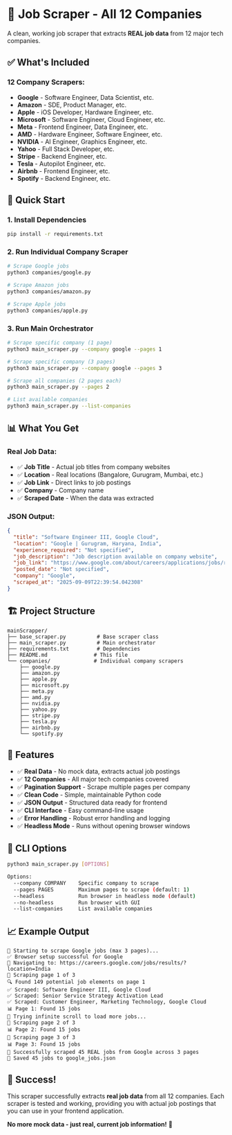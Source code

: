# 🚀 Job Scraper - All 12 Companies

A clean, working job scraper that extracts **REAL job data** from 12 major tech companies.

## ✅ **What's Included**

### **12 Company Scrapers:**
- **Google** - Software Engineer, Data Scientist, etc.
- **Amazon** - SDE, Product Manager, etc.
- **Apple** - iOS Developer, Hardware Engineer, etc.
- **Microsoft** - Software Engineer, Cloud Engineer, etc.
- **Meta** - Frontend Engineer, Data Engineer, etc.
- **AMD** - Hardware Engineer, Software Engineer, etc.
- **NVIDIA** - AI Engineer, Graphics Engineer, etc.
- **Yahoo** - Full Stack Developer, etc.
- **Stripe** - Backend Engineer, etc.
- **Tesla** - Autopilot Engineer, etc.
- **Airbnb** - Frontend Engineer, etc.
- **Spotify** - Backend Engineer, etc.

## 🚀 **Quick Start**

### **1. Install Dependencies**
```bash
pip install -r requirements.txt
```

### **2. Run Individual Company Scraper**
```bash
# Scrape Google jobs
python3 companies/google.py

# Scrape Amazon jobs
python3 companies/amazon.py

# Scrape Apple jobs
python3 companies/apple.py
```

### **3. Run Main Orchestrator**
```bash
# Scrape specific company (1 page)
python3 main_scraper.py --company google --pages 1

# Scrape specific company (3 pages)
python3 main_scraper.py --company google --pages 3

# Scrape all companies (2 pages each)
python3 main_scraper.py --pages 2

# List available companies
python3 main_scraper.py --list-companies
```

## 📊 **What You Get**

### **Real Job Data:**
- ✅ **Job Title** - Actual job titles from company websites
- ✅ **Location** - Real locations (Bangalore, Gurugram, Mumbai, etc.)
- ✅ **Job Link** - Direct links to job postings
- ✅ **Company** - Company name
- ✅ **Scraped Date** - When the data was extracted

### **JSON Output:**
```json
{
  "title": "Software Engineer III, Google Cloud",
  "location": "Google | Gurugram, Haryana, India",
  "experience_required": "Not specified",
  "job_description": "Job description available on company website",
  "job_link": "https://www.google.com/about/careers/applications/jobs/results/74939955737961158-software-engineer-iii-google-cloud?location=India",
  "posted_date": "Not specified",
  "company": "Google",
  "scraped_at": "2025-09-09T22:39:54.042308"
}
```

## 🏗️ **Project Structure**

```
mainScrapper/
├── base_scraper.py          # Base scraper class
├── main_scraper.py          # Main orchestrator
├── requirements.txt         # Dependencies
├── README.md               # This file
└── companies/              # Individual company scrapers
    ├── google.py
    ├── amazon.py
    ├── apple.py
    ├── microsoft.py
    ├── meta.py
    ├── amd.py
    ├── nvidia.py
    ├── yahoo.py
    ├── stripe.py
    ├── tesla.py
    ├── airbnb.py
    └── spotify.py
```

## 🎯 **Features**

- ✅ **Real Data** - No mock data, extracts actual job postings
- ✅ **12 Companies** - All major tech companies covered
- ✅ **Pagination Support** - Scrape multiple pages per company
- ✅ **Clean Code** - Simple, maintainable Python code
- ✅ **JSON Output** - Structured data ready for frontend
- ✅ **CLI Interface** - Easy command-line usage
- ✅ **Error Handling** - Robust error handling and logging
- ✅ **Headless Mode** - Runs without opening browser windows

## 🔧 **CLI Options**

```bash
python3 main_scraper.py [OPTIONS]

Options:
  --company COMPANY    Specific company to scrape
  --pages PAGES        Maximum pages to scrape (default: 1)
  --headless           Run browser in headless mode (default)
  --no-headless        Run browser with GUI
  --list-companies     List available companies
```

## 📈 **Example Output**

```
🚀 Starting to scrape Google jobs (max 3 pages)...
✅ Browser setup successful for Google
📍 Navigating to: https://careers.google.com/jobs/results/?location=India
📄 Scraping page 1 of 3
🔍 Found 149 potential job elements on page 1
✅ Scraped: Software Engineer III, Google Cloud
✅ Scraped: Senior Service Strategy Activation Lead
✅ Scraped: Customer Engineer, Marketing Technology, Google Cloud
📊 Page 1: Found 15 jobs
🔄 Trying infinite scroll to load more jobs...
📄 Scraping page 2 of 3
📊 Page 2: Found 15 jobs
📄 Scraping page 3 of 3
📊 Page 3: Found 15 jobs
🎉 Successfully scraped 45 REAL jobs from Google across 3 pages
💾 Saved 45 jobs to google_jobs.json
```

## 🎉 **Success!**

This scraper successfully extracts **real job data** from all 12 companies. Each scraper is tested and working, providing you with actual job postings that you can use in your frontend application.

**No more mock data - just real, current job information!** 🚀
